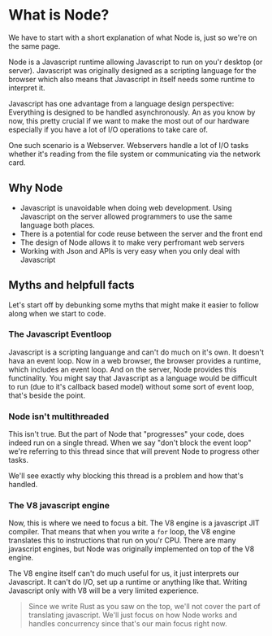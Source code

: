 # What is Node?

We have to start with a short explanation of what Node is, just so we're on the same page.

Node is a Javascript runtime allowing Javascript to run on you'r desktop (or server). Javascript was originally designed as a scripting language for the browser which also means that Javascript in itself needs some runtime to interpret it.

Javascript has one advantage from a language design perspective: Everything is designed to be handled asynchronously. An as you know by now, this pretty crucial if we want to make the most out of our hardware especially if you have a lot of I/O operations to take care of.

One such scenario is a Webserver. Webservers handle a lot of I/O tasks whether it's reading from the file system or communicating via the network card.

## Why Node

- Javascript is unavoidable when doing web development. Using Javascript on the server allowed programmers to use the same language both places.
- There is a potential for code reuse between the server and the front end
- The design of Node allows it to make very perfromant web servers
- Working with Json and APIs is very easy when you only deal with Javascript

## Myths and helpfull facts

Let's start off by debunking some myths that might make it easier to follow along when we start to code.

### The Javascript Eventloop

Javascript is a scripting languange and can't do much on it's own. It doesn't hava an event loop. Now in a web browser, the browser provides a runtime, which includes an event loop. And on the server, Node provides this functinality. You might say that Javascript as a language would be difficult to run (due to it's callback based model) without some sort of event loop, that's beside the point.

### Node isn't multithreaded

This isn't true. But the part of Node that "progresses" your code, does indeed run on a single thread. When we say "don't block the event loop" we're referring to this thread since that will prevent Node to progress other tasks.

We'll see exactly why blocking this thread is a problem and how that's
  handled.

### The V8 javascript engine

Now, this is where we need to focus a bit. The V8 engine is a javascript JIT compiler. That means that when you write a `for` loop, the V8 engine translates this to instructions that run on you'r CPU. There are many javascript engines, but Node was originally implemented on top of the V8 engine.

The V8 engine itself can't do much useful for us, it just interprets our Javascript. It can't do I/O, set up a runtime or anything like that. Writing Javascript only with V8 will be a very limited experience.

> Since we write Rust as you saw on the top, we'll not cover the part of translating javascript. We'll just focus on how Node works and handles concurrency since that's our main focus right now.
> 
